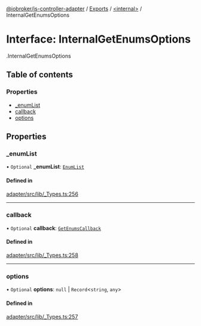[@iobroker/js-controller-adapter](../README.md) / [Exports](../modules.md) / [<internal\>](../modules/internal_.md) / InternalGetEnumsOptions

# Interface: InternalGetEnumsOptions

[<internal>](../modules/internal_.md).InternalGetEnumsOptions

## Table of contents

### Properties

- [\_enumList](internal_.InternalGetEnumsOptions.md#_enumlist)
- [callback](internal_.InternalGetEnumsOptions.md#callback)
- [options](internal_.InternalGetEnumsOptions.md#options)

## Properties

### \_enumList

• `Optional` **\_enumList**: [`EnumList`](../modules/internal_.md#enumlist)

#### Defined in

[adapter/src/lib/_Types.ts:256](https://github.com/ioBroker/ioBroker.js-controller/blob/62b38aa7/packages/adapter/src/lib/_Types.ts#L256)

___

### callback

• `Optional` **callback**: [`GetEnumsCallback`](../modules/internal_.md#getenumscallback)

#### Defined in

[adapter/src/lib/_Types.ts:258](https://github.com/ioBroker/ioBroker.js-controller/blob/62b38aa7/packages/adapter/src/lib/_Types.ts#L258)

___

### options

• `Optional` **options**: ``null`` \| `Record`<`string`, `any`\>

#### Defined in

[adapter/src/lib/_Types.ts:257](https://github.com/ioBroker/ioBroker.js-controller/blob/62b38aa7/packages/adapter/src/lib/_Types.ts#L257)
